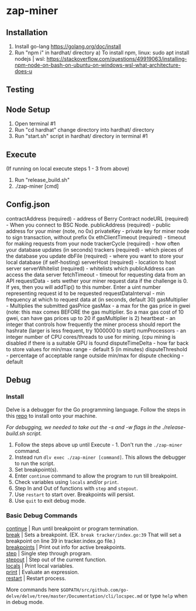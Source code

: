 # zap-miner

## Installation

1) Install go-lang https://golang.org/doc/install
2) Run "npm i" in hardhat/ directory
    a) To install npm, linux: sudo apt install nodejs | wsl: https://stackoverflow.com/questions/49919063/installing-npm-node-on-bash-on-ubuntu-on-windows-wsl-what-architecture-does-u

## Testing


## Node Setup
1) Open terminal #1 
2) Run "cd hardhat" change directory into hardhat/ directory
3) Run "start.sh" script in hardhat/ directory in terminal #1
 <!-- Run "go test" inside a package directory (i.e. /ops) in terminal #2 -->

## Execute
(If running on local execute steps 1 - 3 from above)
1) Run "release_build.sh"
2) ./zap-miner [cmd]


## Config.json
contractAddress (required) - address of Berry Contract
nodeURL (required) - When you connect to BSC Node.
publicAddress (required) - public address for your miner (note, no 0x)
privateKey - private key for miner node to sign transaction, without prefix 0x
ethClientTimeout (required) - timeout for making requests from your node
trackerCycle (required) - how often your database updates (in seconds)
trackers (required) - which pieces of the database you update
dbFile (required) - where you want to store your local database (if self-hosting)
serverHost (required) - location to host server
serverWhitelist (required) - whitelists which publicAddress can access the data server
fetchTimeout - timeout for requesting data from an API
requestData - sets wether your miner request data if the challenge is 0.  If yes,
    then you will addTip() to this number.  Enter a uint number representing request id to be requested
requestDataInterval - min frequency at which to request data at (in seconds, default 30)
gasMultiplier - Multiplies the submitted gasPrice
gasMax - a max for the gas price in gwei (note: this max comes BEFORE the gas multiplier.
    So a max gas cost of 10 gwei, can have gas prices up to 20 if gasMultiplier is 2)
heartbeat - an integer that controls how frequently the miner process should report the hashrate (larger is less frequent, try 1000000 to start)
numProcessors - an integer number of CPU cores/threads to use for mining.
   (cpu mining is disabled if there is a suitable GPU is found
disputeTimeDelta - how far back to store values for min/max range - default 5 (in minutes)
disputeThreshold - percentage of acceptable range outside min/max for dispute checking -
    default


## **Debug**

### Install
Delve is a debugger for the Go programming language. Follow the steps in this [repo](https://github.com/go-delve/delve) to install onto your machine.

*For debugging, we needed to take out the -s and -w flags in the ./release-build.sh script.*
1) Follow the steps above up until Execute - 1. Don't run the ```./zap-miner``` command.
2) Instead run ```dlv exec ./zap-miner [command]```. This allows the debugger to run the script.
3) Set breakpoint(s).
4) Enter ```continue``` command to allow the program to run till breakpoint.
5) Check variables using ```locals``` and/or ```print```.
6) Step In and Out of functions with ```step``` and ```stepout```.
7) Use ```restart``` to start over. Breakpoints will persist.
8) Use ```quit``` to exit debug mode.



### **Basic Debug Commands**
[continue](#continue) | Run until breakpoint or program termination.  
[break](#break) | Sets a breakpoint. (EX. ```break tracker/index.go:39``` That will set a breakpoint on line 39 in tracker.index.go file.)  
[breakpoints](#breakpoints) | Print out info for active breakpoints.  
[step](#step) | Single step through program.  
[stepout](#stepout) | Step out of the current function.  
[locals](#locals) | Print local variables.  
[print](#print) | Evaluate an expression.  
[restart](#restart) | Restart process.  


More commands here ```$GOPATH/src/github.com/go-delve/delve/tree/master/Documentation/cli/locspec.md``` or type ```help``` when in debug mode.
